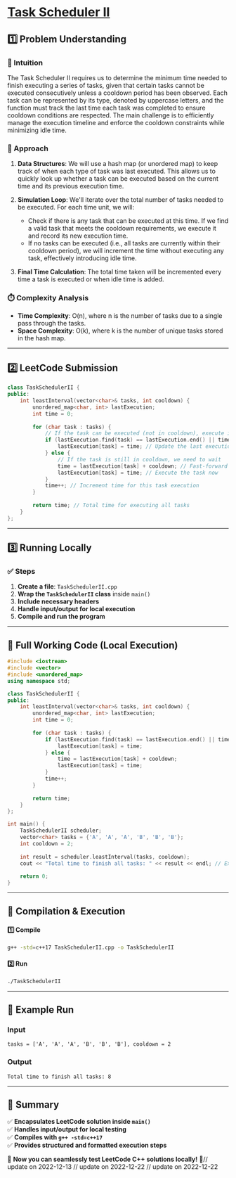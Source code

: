 # **[Task Scheduler II](https://leetcode.com/problems/task-scheduler-ii/description/)**  

## **1️⃣ Problem Understanding**  
### **📌 Intuition**  
The Task Scheduler II requires us to determine the minimum time needed to finish executing a series of tasks, given that certain tasks cannot be executed consecutively unless a cooldown period has been observed. Each task can be represented by its type, denoted by uppercase letters, and the function must track the last time each task was completed to ensure cooldown conditions are respected. The main challenge is to efficiently manage the execution timeline and enforce the cooldown constraints while minimizing idle time.

### **🚀 Approach**  
1. **Data Structures**: We will use a hash map (or unordered map) to keep track of when each type of task was last executed. This allows us to quickly look up whether a task can be executed based on the current time and its previous execution time.
   
2. **Simulation Loop**: We'll iterate over the total number of tasks needed to be executed. For each time unit, we will:
   - Check if there is any task that can be executed at this time. If we find a valid task that meets the cooldown requirements, we execute it and record its new execution time.
   - If no tasks can be executed (i.e., all tasks are currently within their cooldown period), we will increment the time without executing any task, effectively introducing idle time.
   
3. **Final Time Calculation**: The total time taken will be incremented every time a task is executed or when idle time is added.

### **⏱️ Complexity Analysis**  
- **Time Complexity**: O(n), where n is the number of tasks due to a single pass through the tasks.  
- **Space Complexity**: O(k), where k is the number of unique tasks stored in the hash map.  

---  

## **2️⃣ LeetCode Submission**  
```cpp
class TaskSchedulerII {
public:
    int leastInterval(vector<char>& tasks, int cooldown) {
        unordered_map<char, int> lastExecution;
        int time = 0;
        
        for (char task : tasks) {
            // If the task can be executed (not in cooldown), execute it
            if (lastExecution.find(task) == lastExecution.end() || time - lastExecution[task] > cooldown) {
                lastExecution[task] = time; // Update the last execution time for this task
            } else {
                // If the task is still in cooldown, we need to wait
                time = lastExecution[task] + cooldown; // Fast-forward to the end of cooldown
                lastExecution[task] = time; // Execute the task now
            }
            time++; // Increment time for this task execution
        }
        
        return time; // Total time for executing all tasks
    }
};
```  

---  

## **3️⃣ Running Locally**  
### **✅ Steps**  
1. **Create a file**: `TaskSchedulerII.cpp`  
2. **Wrap the `TaskSchedulerII` class** inside `main()`  
3. **Include necessary headers**  
4. **Handle input/output for local execution**  
5. **Compile and run the program**  

---  

## **📝 Full Working Code (Local Execution)**  
```cpp
#include <iostream>
#include <vector>
#include <unordered_map>
using namespace std;

class TaskSchedulerII {
public:
    int leastInterval(vector<char>& tasks, int cooldown) {
        unordered_map<char, int> lastExecution;
        int time = 0;
        
        for (char task : tasks) {
            if (lastExecution.find(task) == lastExecution.end() || time - lastExecution[task] > cooldown) {
                lastExecution[task] = time;
            } else {
                time = lastExecution[task] + cooldown;
                lastExecution[task] = time;
            }
            time++;
        }
        
        return time;
    }
};

int main() {
    TaskSchedulerII scheduler;
    vector<char> tasks = {'A', 'A', 'A', 'B', 'B', 'B'};
    int cooldown = 2;
    
    int result = scheduler.leastInterval(tasks, cooldown);
    cout << "Total time to finish all tasks: " << result << endl; // Expected output: 8
    
    return 0;
}
```  

---  

## **🔧 Compilation & Execution**  
#### **1️⃣ Compile**  
```bash
g++ -std=c++17 TaskSchedulerII.cpp -o TaskSchedulerII
```  

#### **2️⃣ Run**  
```bash
./TaskSchedulerII
```  

---  

## **🎯 Example Run**  
### **Input**  
```
tasks = ['A', 'A', 'A', 'B', 'B', 'B'], cooldown = 2
```  
### **Output**  
```
Total time to finish all tasks: 8
```  

---  

## **📌 Summary**  
✅ **Encapsulates LeetCode solution inside `main()`**  
✅ **Handles input/output for local testing**  
✅ **Compiles with `g++ -std=c++17`**  
✅ **Provides structured and formatted execution steps**  

🚀 **Now you can seamlessly test LeetCode C++ solutions locally!** 🚀// update on 2022-12-13
// update on 2022-12-22
// update on 2022-12-22
